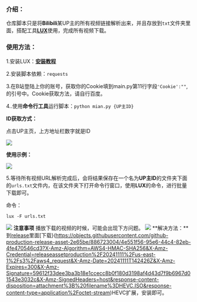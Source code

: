 ### 介绍：

仓库脚本只是将**Bilibili**某UP主的所有视频链接解析出来，并且存放到`txt`文件夹里面，搭配工具[**LUX**](https://github.com/iawia002/lux)使用，完成所有视频下载。

### 使用方法：

1.安装LUX：[**安装教程**](https://github.com/iawia002/lux?tab=readme-ov-file#installation)

2.安装脚本依赖：`requests`

3.在B站登陆上你的账号，获取你的Cookie填到main.py第11行字段`'Cookie':""`,的引号中。Cookie获取方法，请自行百度。

4..使用**命令行工具**运行脚本：`python mian.py {UP主ID}`

**ID获取方式：**

点击UP主页，上方地址栏数字就是ID

![](https://raw.githubusercontent.com/bighammer-link/My_Pictures/myblog/6194002f88505dedb828d5d2e99149d4.png)

**使用示例：**

![](https://raw.githubusercontent.com/bighammer-link/My_Pictures/myblog/eb03987bb910064b0859454134ecf38b.png)

5.等待所有视频URL解析完成后，会将结果保存在一个名为**UP主ID**的文件夹下面的`urls.txt`文件内，在该文件夹下打开命令行窗口，使用**LUX**的命令，进行批量下载即可。

命令：

```
lux -F urls.txt
```

![](https://raw.githubusercontent.com/bighammer-link/My_Pictures/myblog/f92e2f88e1261e15d094c0526a9af918.png)
**注意事项**
播放下载的视频的时候，可能会出现下方问题。
![](https://raw.githubusercontent.com/bighammer-link/My_Pictures/myblog/20241111221608.png)
**解决方法：**到[release](https://github.com/bighammer-link/BiliDownload/releases/tag/1.0)里面[下载}(https://objects.githubusercontent.com/github-production-release-asset-2e65be/886723004/4e551f56-95e6-44c4-82eb-4fe470546cd3?X-Amz-Algorithm=AWS4-HMAC-SHA256&X-Amz-Credential=releaseassetproduction%2F20241111%2Fus-east-1%2Fs3%2Faws4_request&X-Amz-Date=20241111T142426Z&X-Amz-Expires=300&X-Amz-Signature=59612f33dee3ba3b18e1ccecc8b0f180d3198af4d43d7f9b6967d01543e3032c&X-Amz-SignedHeaders=host&response-content-disposition=attachment%3B%20filename%3DHEVC.ISO&response-content-type=application%2Foctet-stream)HEVC扩展，安装即可。
